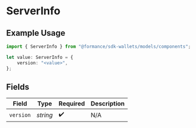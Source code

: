 # ServerInfo

## Example Usage

```typescript
import { ServerInfo } from "@formance/sdk-wallets/models/components";

let value: ServerInfo = {
    version: "<value>",
};
```

## Fields

| Field              | Type               | Required           | Description        |
| ------------------ | ------------------ | ------------------ | ------------------ |
| `version`          | *string*           | :heavy_check_mark: | N/A                |